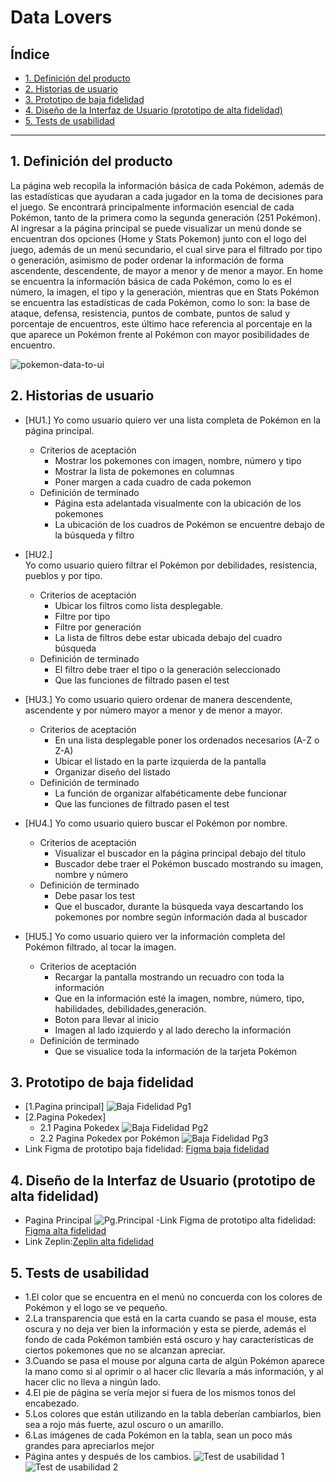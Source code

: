 # Data Lovers

## Índice

* [1. Definición del producto](#1-definición-del-producto)
* [2. Historias de usuario](#2-historias-de-usuario)
* [3. Prototipo de baja fidelidad](#3-prototipo-de-baja-fidelidad)
* [4. Diseño de la Interfaz de Usuario (prototipo de alta fidelidad)](#4-diseño-de-la-interfaz-de-Usuario-(prototipo-de-alta-fidelidad))
* [5. Tests de usabilidad](#5-tests-de-usabilidad)

***

## 1. Definición del producto

La página web recopila la información básica de cada Pokémon, además de las estadísticas que ayudaran a cada jugador en la toma de decisiones para el juego. Se encontrará principalmente información esencial de cada Pokémon, tanto de la primera como la segunda generación (251 Pokémon).
Al ingresar a la página principal se puede visualizar un menú donde se encuentran dos opciones (Home y Stats Pokemon) junto con el logo del juego, además de un menú secundario, el cual sirve para el filtrado por tipo o generación, asimismo de poder ordenar la información de forma ascendente, descendente, de mayor a menor y de menor a mayor.
En home se encuentra la información básica de cada Pokémon, como lo es el número, la imagen, el tipo y la generación, mientras que en Stats Pokémon se encuentra las estadísticas de cada Pokémon, como lo son: la base de ataque, defensa, resistencia, puntos de combate, puntos de salud y porcentaje de encuentros, este último hace referencia al porcentaje en la que aparece un Pokémon frente al Pokémon con mayor posibilidades de encuentro.


![pokemon-data-to-ui](Img/Proyecto%20Pokemon%201%20(Final).png)

## 2. Historias de usuario
* [HU1.] 
Yo como usuario quiero ver una lista completa de Pokémon en la página principal.
  * Criterios de aceptación
    - Mostrar los pokemones con imagen, nombre, número y tipo
    - Mostrar la lista de pokemones en columnas
    - Poner margen a cada cuadro de cada pokemon
  * Definición de terminado
    - Página esta adelantada visualmente con la ubicación de los pokemones
    - La ubicación de los cuadros de Pokémon se encuentre debajo de la búsqueda y filtro
* [HU2.]  
Yo como usuario quiero filtrar el Pokémon por debilidades, resistencia, pueblos y por tipo.
  * Criterios de aceptación
    - Ubicar los filtros como lista desplegable.
    - Filtre por tipo
    - Filtre por generación
    - La lista de filtros debe estar ubicada debajo del cuadro búsqueda
  * Definición de terminado
    - El filtro debe traer el tipo o la generación seleccionado
    - Que las funciones de filtrado pasen el test
* [HU3.] 
Yo como usuario quiero ordenar de manera descendente, ascendente y por número mayor a menor y de menor a mayor.
  * Criterios de aceptación
    - En una lista desplegable poner los ordenados necesarios (A-Z o Z-A)
    - Ubicar el listado en la parte izquierda de la pantalla
    - Organizar diseño del listado
  * Definición de terminado
    - La función de organizar alfabéticamente debe funcionar
    - Que las funciones de filtrado pasen el test

* [HU4.] 
Yo como usuario quiero buscar el Pokémon por nombre.
  * Criterios de aceptación
    - Visualizar el buscador en la página principal debajo del título
    - Buscador debe traer el Pokémon buscado mostrando su imagen, nombre y número
  * Definición de terminado
    - Debe pasar los test
    - Que el buscador, durante la búsqueda vaya descartando los pokemones por nombre según información dada al buscador
* [HU5.]
Yo como usuario quiero ver la información completa del Pokémon filtrado, al tocar la imagen.
  * Criterios de aceptación
    - Recargar la pantalla mostrando un recuadro con toda la información
    - Que en la información esté la imagen, nombre, número, tipo, habilidades, debilidades,generación.
    - Boton para llevar al inicio
    - Imagen al lado izquierdo y al lado derecho la información
  * Definición de terminado
    - Que se visualice toda la información de la tarjeta Pokémon

## 3. Prototipo de baja fidelidad
* [1.Pagina principal]
   ![Baja Fidelidad Pg1](Img/Prototipo%20de%20baja%20fidelidad%201-3.jpeg)
* [2.Pagina Pokedex]
   - 2.1 Pagina Pokedex
   ![Baja Fidelidad Pg2](Img/Prototipo%20de%20baja%20fidelidad%202-3.jpeg)
   - 2.2 Pagina Pokedex por Pokémon
  ![Baja Fidelidad Pg3](Img/Prototipo%20de%20baja%20fidelidad%203-3.jpeg)
* Link Figma de prototipo baja fidelidad: [Figma baja fidelidad](https://www.figma.com/file/Y67UUAZMNFkhOfAnAiwzv2/Prototipo-baja-fidelidad-(Pokemon)?t=QIhCz0UNkgrg8QMo-0)

## 4. Diseño de la Interfaz de Usuario (prototipo de alta fidelidad)
* Pagina Principal
![Pg.Principal](Img/Prototipo%20de%20alta%20fidelidad%201-4.jpeg.png)
 -Link Figma de prototipo alta fidelidad: [Figma alta fidelidad](https://www.figma.com/file/dWaBoVgg9WwTnCZDYm3WgZ/Prototipo-alta-fidelidad-(Pokemon)?node-id=0-1&t=ai5mnZTjA4YR2bzw-0)
* Link Zeplin:[Zeplin alta fidelidad](https://app.zeplin.io/project/642a85ecbf80762361886fde/screen/642a85fc10ced4244dff93d5)
## 5. Tests de usabilidad
* 1.El color que se encuentra en el menú no concuerda con los colores de Pokémon y el logo se ve pequeño.
* 2.La transparencia que está en la carta cuando se pasa el mouse, esta oscura y no deja ver bien la información y esta se pierde, además el fondo de cada Pokémon también está oscuro y hay características de ciertos pokemones que no se alcanzan apreciar.
* 3.Cuando se pasa el mouse por alguna carta de algún Pokémon aparece la mano como si al oprimir o al hacer clic llevaría a más información, y al hacer clic no lleva a ningún lado.
* 4.El pie de página se vería mejor si fuera de los mismos tonos del encabezado.
* 5.Los colores que están utilizando en la tabla deberían cambiarlos, bien sea a rojo más fuerte, azul oscuro o un amarillo.
* 6.Las imágenes de cada Pokémon en la tabla,  sean un poco más grandes para apreciarlos mejor
*  Página antes y después de los cambios.
![Test de usabilidad 1](Img/Comparacion%201.png)
![Test de usabilidad 2](Img/Comparacion%202.png)


